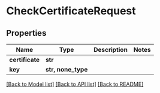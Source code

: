 # CheckCertificateRequest


## Properties

Name | Type | Description | Notes
------------ | ------------- | ------------- | -------------
**certificate** | **str** |  | 
**key** | **str, none_type** |  | 

[[Back to Model list]](../#documentation-for-models) [[Back to API list]](../#documentation-for-api-endpoints) [[Back to README]](../)


